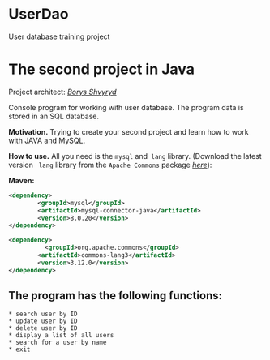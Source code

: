 # UserDao
User database training project
# The second project in Java

Project architect: [*Borys Shvyryd*](https://github.com/BorysShvyryd)

Console program for working with user database. The program data is stored in an SQL database.

**Motivation.** Trying to create your second project and learn how to work with JAVA and MySQL.

**How to use.** All you need is the `mysql` and` lang` library. (Download the latest version ` lang` library from the `Apache Commons` package [*here*](https://mvnrepository.com/artifact/org.apache.commons/commons-lang3 )):

**Maven:**
```xml
<dependency>
        <groupId>mysql</groupId>
        <artifactId>mysql-connector-java</artifactId>
        <version>8.0.20</version>
</dependency>
```

```xml
<dependency>
	      <groupId>org.apache.commons</groupId>
        <artifactId>commons-lang3</artifactId>
        <version>3.12.0</version>
</dependency>
```

## The program has the following functions:

	* search user by ID
	* update user by ID
	* delete user by ID
	* display a list of all users
	* search for a user by name
	* exit
